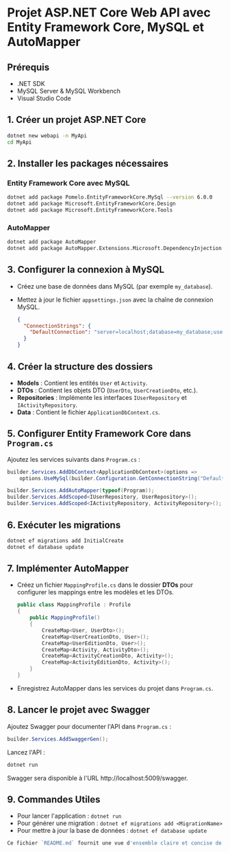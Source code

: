 # Projet ASP.NET Core Web API avec Entity Framework Core, MySQL et AutoMapper

## Prérequis

- .NET SDK
- MySQL Server & MySQL Workbench
- Visual Studio Code

## 1. Créer un projet ASP.NET Core

```bash
dotnet new webapi -n MyApi
cd MyApi
```

## 2. Installer les packages nécessaires

### Entity Framework Core avec MySQL

```bash
dotnet add package Pomelo.EntityFrameworkCore.MySql --version 6.0.0
dotnet add package Microsoft.EntityFrameworkCore.Design
dotnet add package Microsoft.EntityFrameworkCore.Tools
```

### AutoMapper

```bash
dotnet add package AutoMapper
dotnet add package AutoMapper.Extensions.Microsoft.DependencyInjection
```

## 3. Configurer la connexion à MySQL

- Créez une base de données dans MySQL (par exemple `my_database`).
- Mettez à jour le fichier `appsettings.json` avec la chaîne de connexion MySQL.

  ```json
  {
    "ConnectionStrings": {
      "DefaultConnection": "server=localhost;database=my_database;user=my_user;password=my_password;"
    }
  }
  ```

## 4. Créer la structure des dossiers
- **Models** : Contient les entités `User` et `Activity`.
- **DTOs** : Contient les objets DTO (`UserDto`, `UserCreationDto`, etc.).
- **Repositories** : Implémente les interfaces `IUserRepository` et `IActivityRepository`.
- **Data** : Contient le fichier `ApplicationDbContext.cs`.

## 5. Configurer Entity Framework Core dans `Program.cs`

Ajoutez les services suivants dans `Program.cs` :

```csharp
builder.Services.AddDbContext<ApplicationDbContext>(options =>
    options.UseMySql(builder.Configuration.GetConnectionString("DefaultConnection"), new MySqlServerVersion(new Version(8, 0, 25))));

builder.Services.AddAutoMapper(typeof(Program));
builder.Services.AddScoped<IUserRepository, UserRepository>();
builder.Services.AddScoped<IActivityRepository, ActivityRepository>();
```

## 6. Exécuter les migrations

```bash
dotnet ef migrations add InitialCreate
dotnet ef database update
```

## 7. Implémenter AutoMapper

- Créez un fichier `MappingProfile.cs` dans le dossier **DTOs** pour configurer les mappings entre les modèles et les DTOs.

  ```csharp
  public class MappingProfile : Profile
  {
      public MappingProfile()
      {
          CreateMap<User, UserDto>();
          CreateMap<UserCreationDto, User>();
          CreateMap<UserEditionDto, User>();
          CreateMap<Activity, ActivityDto>();
          CreateMap<ActivityCreationDto, Activity>();
          CreateMap<ActivityEditionDto, Activity>();
      }
  }
  ```

- Enregistrez AutoMapper dans les services du projet dans `Program.cs`.

## 8. Lancer le projet avec Swagger

Ajoutez Swagger pour documenter l'API dans `Program.cs` :

```csharp
builder.Services.AddSwaggerGen();
```

Lancez l'API :

```csharp
dotnet run
```

Swagger sera disponible à l'URL http://localhost:5009/swagger.

## 9. Commandes Utiles
- Pour lancer l'application : `dotnet run`
- Pour générer une migration : `dotnet ef migrations add <MigrationName>`
- Pour mettre à jour la base de données : `dotnet ef database update`

```go
Ce fichier `README.md` fournit une vue d'ensemble claire et concise de toutes les étapes nécessaires pour configurer et lancer le projet ASP.NET Core Web API.
```
